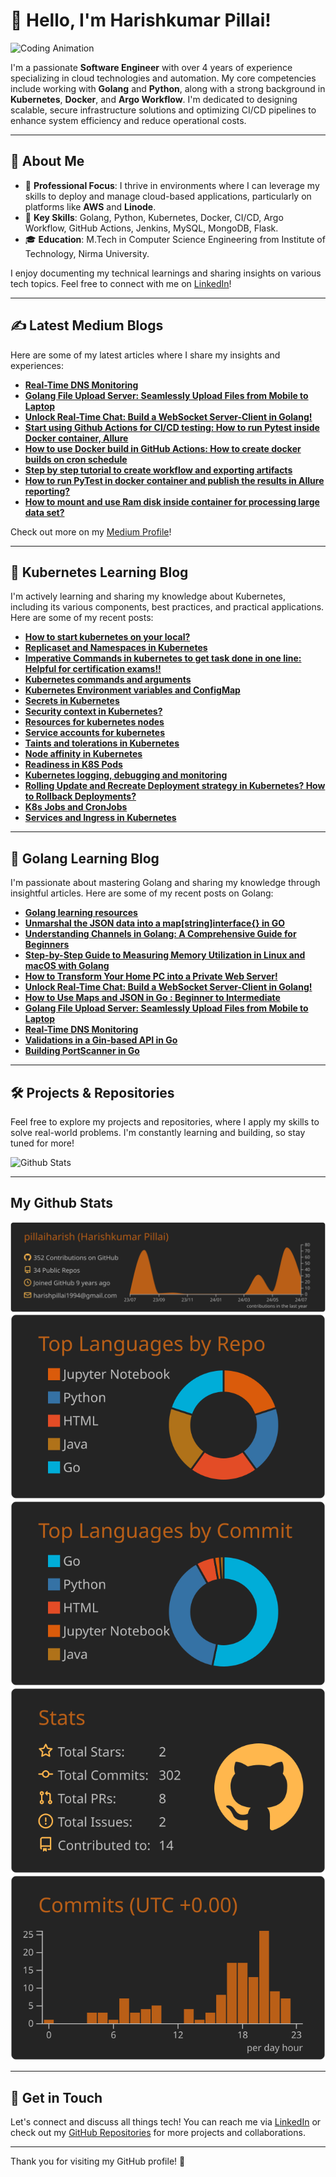 # 👋 Hello, I'm Harishkumar Pillai!

![Coding Animation](https://media.giphy.com/media/M9kgjEsLG6LMbYC9dl/giphy.gif)

I'm a passionate **Software Engineer** with over 4 years of experience specializing in cloud technologies and automation. My core competencies include working with **Golang** and **Python**, along with a strong background in **Kubernetes**, **Docker**, and **Argo Workflow**. I'm dedicated to designing scalable, secure infrastructure solutions and optimizing CI/CD pipelines to enhance system efficiency and reduce operational costs.

---

## 🚀 About Me

- 🌟 **Professional Focus**: I thrive in environments where I can leverage my skills to deploy and manage cloud-based applications, particularly on platforms like **AWS** and **Linode**.
- 🔧 **Key Skills**: Golang, Python, Kubernetes, Docker, CI/CD, Argo Workflow, GitHub Actions, Jenkins, MySQL, MongoDB, Flask.
- 🎓 **Education**: M.Tech in Computer Science Engineering from Institute of Technology, Nirma University.

I enjoy documenting my technical learnings and sharing insights on various tech topics. Feel free to connect with me on [LinkedIn](https://www.linkedin.com/in/pillaiharishkumar/)!

---

## ✍️ Latest Medium Blogs

Here are some of my latest articles where I share my insights and experiences:

- [**Real-Time DNS Monitoring**](https://medium.com/@harishpillai1994/real-time-dns-monitoring-1bd37cb43f9a)
- [**Golang File Upload Server: Seamlessly Upload Files from Mobile to Laptop**](https://medium.com/@harishpillai1994/how-to-build-a-file-upload-server-in-go-seamlessly-upload-files-from-mobile-to-laptop-7f4b06679de1)
- [**Unlock Real-Time Chat: Build a WebSocket Server-Client in Golang!**](https://medium.com/stackademic/unlock-real-time-chat-build-a-websocket-server-client-in-golang-2d23f469a14b)
- [**Start using Github Actions for CI/CD testing: How to run Pytest inside Docker container, Allure**](https://medium.com/@harishpillai1994/github-automation-awesomeness-run-pytest-allure-reports-and-publish-automatically-on-github-82241266839a)
- [**How to use Docker build in GitHub Actions: How to create docker builds on cron schedule**](https://medium.com/@harishpillai1994/github-actions-mastering-docker-image-builds-in-github-actions-workflows-as-cron-or-manual-trigger-a493ab7818a)
- [**Step by step tutorial to create workflow and exporting artifacts**](https://medium.com/@harishpillai1994/efficient-test-execution-in-github-actions-exporting-artifacts-for-enhanced-insights-7c5fbf28e045)
- [**How to run PyTest in docker container and publish the results in Allure reporting?**](https://medium.com/@harishpillai1994/how-to-run-pytest-in-docker-container-and-publish-the-results-in-allure-reporting-a96499f28f9f)
- [**How to mount and use Ram disk inside container for processing large data set?**](https://medium.com/@harishpillai1994/how-to-mount-and-use-ram-disk-inside-container-for-processing-large-data-set-53c3f3e2161a)

Check out more on my [Medium Profile](https://medium.com/@harishpillai1994)!

---

## 📘 Kubernetes Learning Blog

I'm actively learning and sharing my knowledge about Kubernetes, including its various components, best practices, and practical applications. Here are some of my recent posts:

- [**How to start kubernetes on your local?**](https://medium.com/@harishpillai1994/how-to-start-kubernetes-on-your-local-ead283dc06ca)
- [**Replicaset and Namespaces in Kubernetes**](https://medium.com/@harishpillai1994/replicaset-in-kubernetes-2b597c4f44e0)
- [**Imperative Commands in kubernetes to get task done in one line: Helpful for certification exams!!**](https://medium.com/@harishpillai1994/imperative-commands-in-kubernetes-to-get-task-done-in-one-line-helpful-for-certification-exams-75f403dedbba)
- [**Kubernetes commands and arguments**](https://medium.com/@harishpillai1994/kubernetes-commands-and-arguments-f75c6c7341de)
- [**Kubernetes Environment variables and ConfigMap**](https://medium.com/@harishpillai1994/kubernetes-environment-variables-and-configmap-975663b42d4b)
- [**Secrets in Kubernetes**](https://medium.com/@harishpillai1994/secrets-in-kubernetes-cf0d2a0eaa80)
- [**Security context in Kubernetes?**](https://medium.com/@harishpillai1994/security-context-in-kubernetes-c3d6717f372b)
- [**Resources for kubernetes nodes**](https://medium.com/@harishpillai1994/resources-for-kubernetes-nodes-0ba1adef9ade)
- [**Service accounts for kubernetes**](https://medium.com/@harishpillai1994/service-accounts-for-kubernetes-7baa93753aa2)
- [**Taints and tolerations in Kubernetes**](https://medium.com/@harishpillai1994/taints-and-tolerations-in-kubernetes-e9e63323f228)
- [**Node affinity in Kubernetes**](https://medium.com/@harishpillai1994/node-affinity-in-kubernetes-1462a24ff371)
- [**Readiness in K8S Pods**](https://medium.com/@harishpillai1994/readiness-in-k8s-pods-6c63ab761bdf)
- [**Kubernetes logging, debugging and monitoring**](https://medium.com/@harishpillai1994/kubernetes-logging-debugging-and-monitoring-06e9d8a244ef)
- [**Rolling Update and Recreate Deployment strategy in Kubernetes? How to Rollback Deployments?**](https://medium.com/@harishpillai1994/rolling-update-and-recreate-deployment-strategy-in-kubernetes-how-to-rollback-deployments-34873c2a929b)
- [**K8s Jobs and CronJobs**](https://medium.com/@harishpillai1994/k8s-jobs-and-cronjobs-8658e112cf82)
- [**Services and Ingress in Kubernetes**](https://medium.com/@harishpillai1994/services-and-ingress-in-kubernetes-aa086dfc9f07)

---

## 📘 Golang Learning Blog

I'm passionate about mastering Golang and sharing my knowledge through insightful articles. Here are some of my recent posts on Golang:

- [**Golang learning resources**](https://medium.com/@harishpillai1994/golang-learning-resources-271e2397f6e6)
- [**Unmarshal the JSON data into a map[string]interface{} in GO**](https://medium.com/@harishpillai1994/unmarshal-the-json-data-into-a-map-string-interface-in-go-4cc0647a632d)
- [**Understanding Channels in Golang: A Comprehensive Guide for Beginners**](https://medium.com/@harishpillai1994/understanding-channels-in-golang-a-comprehensive-guide-for-beginners-716362be7e74)
- [**Step-by-Step Guide to Measuring Memory Utilization in Linux and macOS with Golang**](https://medium.com/@harishpillai1994/step-by-step-guide-to-measuring-memory-utilization-in-linux-and-macos-with-golang-d12d9659413a)
- [**How to Transform Your Home PC into a Private Web Server!**](https://medium.com/stackademic/how-to-transform-your-home-pc-into-a-private-web-server-e551b474674e)
- [**Unlock Real-Time Chat: Build a WebSocket Server-Client in Golang!**](https://medium.com/stackademic/unlock-real-time-chat-build-a-websocket-server-client-in-golang-2d23f469a14b)
- [**How to Use Maps and JSON in Go : Beginner to Intermediate**](https://medium.com/@harishpillai1994/how-to-use-maps-and-json-in-go-beginner-to-intermediate-57a5820cdd80)
- [**Golang File Upload Server: Seamlessly Upload Files from Mobile to Laptop**](https://medium.com/@harishpillai1994/how-to-build-a-file-upload-server-in-go-seamlessly-upload-files-from-mobile-to-laptop-7f4b06679de1)
- [**Real-Time DNS Monitoring**](https://medium.com/@harishpillai1994/real-time-dns-monitoring-1bd37cb43f9a)
- [**Validations in a Gin-based API in Go**](https://medium.com/@harishpillai1994/validations-in-a-gin-based-api-in-go-68c2b66135fd)
- [**Building PortScanner in Go**](https://medium.com/@harishpillai1994/building-portscanner-in-go-9ecea4364e4a)

---

## 🛠️ Projects & Repositories

Feel free to explore my projects and repositories, where I apply my skills to solve real-world problems. I'm constantly learning and building, so stay tuned for more!

![Github Stats](https://github-readme-stats.vercel.app/api?username=pillaiharish&show_icons=true&hide_border=true&count_private=true&include_all_commits=true&theme=radical)

---

## My Github Stats

[![](https://raw.githubusercontent.com/pillaiharish/pillaiharish/master/profile-summary-card-output/darcula/0-profile-details.svg)](https://github.com/vn7n24fzkq/github-profile-summary-cards)
[![](https://raw.githubusercontent.com/pillaiharish/pillaiharish/master/profile-summary-card-output/darcula/1-repos-per-language.svg)](https://github.com/vn7n24fzkq/github-profile-summary-cards) [![](https://raw.githubusercontent.com/pillaiharish/pillaiharish/master/profile-summary-card-output/darcula/2-most-commit-language.svg)](https://github.com/vn7n24fzkq/github-profile-summary-cards)
[![](https://raw.githubusercontent.com/pillaiharish/pillaiharish/master/profile-summary-card-output/darcula/3-stats.svg)](https://github.com/vn7n24fzkq/github-profile-summary-cards) [![](https://raw.githubusercontent.com/pillaiharish/pillaiharish/master/profile-summary-card-output/darcula/4-productive-time.svg)](https://github.com/vn7n24fzkq/github-profile-summary-cards)

---

## 💬 Get in Touch

Let's connect and discuss all things tech! You can reach me via [LinkedIn](https://www.linkedin.com/in/pillaiharishkumar/) or check out my [GitHub Repositories](https://github.com/pillaiharish) for more projects and collaborations.

---

Thank you for visiting my GitHub profile! 🚀
